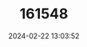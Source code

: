 ---
title: "161548"
category: "Orbiraja powelli"
draft: false
date: 2024-02-22 13:03:52
languages:
  English: ["Indian Ring Skate"]
---